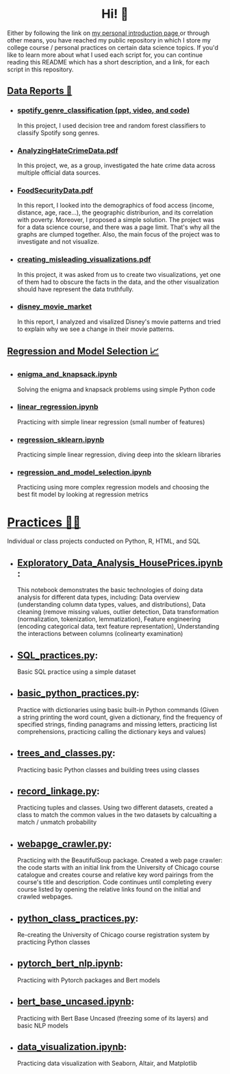 <h1 align="center">Hi! 👋 </h1>

<p align="left">
Either by following the link on <a href="https://github.com/sudogakrc/sudogakrc" target="_blank" rel="noreferrer"> my personal introduction page </a> or through other means, you have reached my public repository in which I store my college course / personal practices on certain data science topics. If you'd like to learn more about what I used each script for, you can continue reading this README which has a short description, and a link, for each script in this repository.
</p>

## [Data Reports 📜](https://github.com/sudogakrc/Projects/tree/main/data_reports)
- ### [spotify_genre_classification (ppt, video, and code)](https://github.com/sudogakrc/Projects/tree/main/data_reports/Spotify_genre_classification)
  In this project, I used decision tree and random forest classifiers to classify Spotify song genres.
- ### [AnalyzingHateCrimeData.pdf](https://github.com/sudogakrc/Projects/blob/main/data_reports/AnalyzingHateCrimeData.pdf)
  In this project, we, as a group, investigated the hate crime data across multiple official data sources.
- ### [FoodSecurityData.pdf](https://github.com/sudogakrc/Projects/blob/main/data_reports/FoodSecurityData.pdf)
  In this report, I looked into the demographics of food access (income, distance, age, race...), the geographic distriburion, and its correlation with poverty. Moreover, I proposed a simple solution. The project was for a data science course, and there was a page limit. That's why all the graphs are clumped together. Also, the main focus of the project was to investigate and not visualize. 
- ### [creating_misleading_visualizations.pdf](https://github.com/sudogakrc/Projects/blob/main/data_reports/creating_misleading_visualizations.pdf)
  In this project, it was asked from us to create two visualizations, yet one of them had to obscure the facts in the data, and the other visualization should have represent the data truthfully. 
- ### [disney_movie_market](https://github.com/sudogakrc/Projects/tree/main/data_reports/disney_movie_market)
  In this report, I analyzed and visalized Disney's movie patterns and tried to explain why we see a change in their movie patterns.
## [Regression and Model Selection 📈](https://github.com/sudogakrc/Projects/tree/main/regression_and_model_selection)
- ### [enigma_and_knapsack.ipynb](https://github.com/sudogakrc/Projects/tree/main/regression_and_model_selection/enigma_and_knapsack.ipynb)
  Solving the enigma and knapsack problems using simple Python code
- ### [linear_regression.ipynb](https://github.com/sudogakrc/Projects/tree/main/regression_and_model_selection/linear_regression.ipynb)
  Practicing with simple linear regression (small number of features)
- ### [regression_sklearn.ipynb](https://github.com/sudogakrc/Projects/tree/main/regression_and_model_selection/regression_sklearn.ipynb)
  Practicing simple linear regression, diving deep into the sklearn libraries
- ### [regression_and_model_selection.ipynb](https://github.com/sudogakrc/Projects/tree/main/regression_and_model_selection/regression_and_model_selection.ipynb)
  Practicing using more complex regression models and choosing the best fit model by looking at regression metrics
# [Practices 👩‍💻](https://github.com/sudogakrc/Projects/tree/main/practices)
  Individual or class projects conducted on Python, R, HTML, and SQL
- ## [Exploratory_Data_Analysis_HousePrices.ipynb](https://github.com/sudogakrc/Projects/tree/main/practices/Exploratory_Data_Analysis_HousePrices.ipynb):
  This notebook demonstrates the basic technologies of doing data analysis for different data types, including: Data overview (understanding column data types, values, and distributions), Data cleaning (remove missing values, outlier detection, Data transformation (normalization, tokenization, lemmatization), Feature engineering (encoding categorical data, text feature representation), Understanding the interactions between columns (colinearty examination)
- ## [SQL_practices.py](https://github.com/sudogakrc/Projects/tree/main/practices/SQL_practices.ipynb):
  Basic SQL practice using a simple dataset
- ## [basic_python_practices.py](https://github.com/sudogakrc/Projects/tree/main/practices):
  Practice with dictionaries using basic built-in Python commands
  (Given a string printing the word count, given a dictionary, find the frequency of specified strings, finding panagrams and missing letters, practicing list comprehensions, practicing calling the dictionary keys and values)
- ## [trees_and_classes.py](https://github.com/sudogakrc/Projects/tree/main/practices/trees_and_classes.py):
  Practicing basic Python classes and building trees using classes
- ## [record_linkage.py](https://github.com/sudogakrc/Projects/tree/main/practices/record_linkage.py):
  Practicing tuples and classes. Using two different datasets, created a class to match the common values in the two datasets by calcualting a match / unmatch probability
- ## [webapge_crawler.py](https://github.com/sudogakrc/Projects/tree/main/practices/webapge_crawler.py):
  Practicing with the BeautifulSoup package. Created a web page crawler: the code starts with an initial link from the University of Chicago course catalogue 
and creates course and relative key word pairings from the course's title and description. Code continues until completing every course listed by opening the relative links found on the initial and crawled webpages.
- ## [python_class_practices.py](https://github.com/sudogakrc/Projects/tree/main/practices/python_class_practices.py):
  Re-creating the University of Chicago course registration system by practicing Python classes
- ## [pytorch_bert_nlp.ipynb](https://github.com/sudogakrc/Projects/tree/main/practices/pytorch_bert_nlp.ipynb):
  Practicing with Pytorch packages and Bert models
- ## [bert_base_uncased.ipynb](https://github.com/sudogakrc/Projects/tree/main/practices/bert_base_uncased.ipynb):
  Practicing with Bert Base Uncased (freezing some of its layers) and basic NLP models
- ## [data_visualization.ipynb](https://github.com/sudogakrc/Projects/tree/main/practices/data_visualization.ipynb):
  Practicing data visualization with Seaborn, Altair, and Matplotlib

